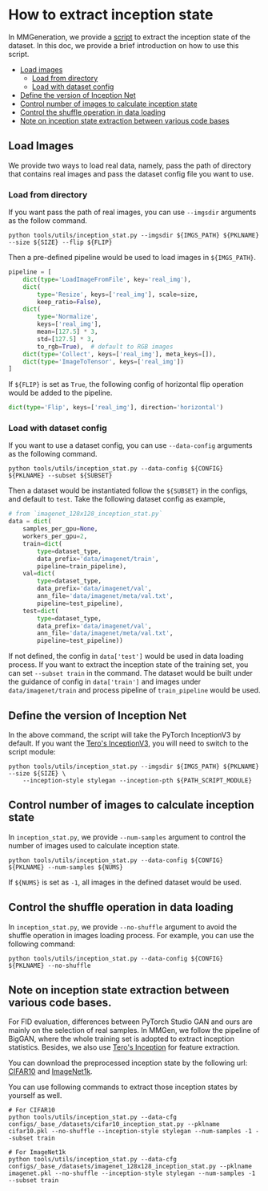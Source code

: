 # How to extract inception state

In MMGeneration, we provide a [script](https://github.com/open-mmlab/mmgeneration/blob/master/tools/utils/inception_stat.py) to extract the inception state of the dataset. In this doc, we provide a brief introduction on how to use this script.

<!-- TOC -->

- [Load images](#load-images)
    - [Load from directory](#load-from-directory)
    - [Load with dataset config](#load-with-dataset-config)
- [Define the version of Inception Net](#define-the-version-of-inception-net)
- [Control number of images to calculate inception state](#control-number-of-images-to-calculate-inception-state)
- [Control the shuffle operation in data loading](#control-the-shuffle-operation-in-data-loading)
- [Note on inception state extraction between various code bases](#note-on-inception-state-extraction-between-various-code-bases)
<!-- TOC -->

## Load Images

We provide two ways to load real data, namely, pass the path of directory that contains real images and pass the dataset config file you want to use.

### Load from directory

If you want pass the path of real images, you can use `--imgsdir` arguments as the follow command.
```shell
python tools/utils/inception_stat.py --imgsdir ${IMGS_PATH} ${PKLNAME} --size ${SIZE} --flip ${FLIP}
```
Then a pre-defined pipeline would be used to load images in `${IMGS_PATH}`.
```python
pipeline = [
    dict(type='LoadImageFromFile', key='real_img'),
    dict(
        type='Resize', keys=['real_img'], scale=size,
        keep_ratio=False),
    dict(
        type='Normalize',
        keys=['real_img'],
        mean=[127.5] * 3,
        std=[127.5] * 3,
        to_rgb=True),  # default to RGB images
    dict(type='Collect', keys=['real_img'], meta_keys=[]),
    dict(type='ImageToTensor', keys=['real_img'])
]
```
If `${FLIP}` is set as `True`, the following config of horizontal flip operation would be added to the pipeline.
```python
dict(type='Flip', keys=['real_img'], direction='horizontal')
```
### Load with dataset config

If you want to use a dataset config, you can use `--data-config` arguments as the following command.
```shell
python tools/utils/inception_stat.py --data-config ${CONFIG} ${PKLNAME} --subset ${SUBSET}
```

Then a dataset would be instantiated follow the `${SUBSET}` in the configs, and default to `test`. Take the following dataset config as example,
```python
# from `imagenet_128x128_inception_stat.py`
data = dict(
    samples_per_gpu=None,
    workers_per_gpu=2,
    train=dict(
        type=dataset_type,
        data_prefix='data/imagenet/train',
        pipeline=train_pipeline),
    val=dict(
        type=dataset_type,
        data_prefix='data/imagenet/val',
        ann_file='data/imagenet/meta/val.txt',
        pipeline=test_pipeline),
    test=dict(
        type=dataset_type,
        data_prefix='data/imagenet/val',
        ann_file='data/imagenet/meta/val.txt',
        pipeline=test_pipeline))
```
If not defined, the config in `data['test']` would be used in data loading process. If you want to extract the inception state of the training set, you can set `--subset train` in the command. The dataset would be built under the guidance of config in `data['train']` and images under `data/imagenet/train` and process pipeline of `train_pipeline` would be used.

## Define the version of Inception Net

In the above command, the script will take the PyTorch InceptionV3 by default. If you want the [Tero's InceptionV3](https://nvlabs-fi-cdn.nvidia.com/stylegan2-ada-pytorch/pretrained/metrics/inception-2015-12-05.pt), you will need to switch to the script module:

```shell
python tools/utils/inception_stat.py --imgsdir ${IMGS_PATH} ${PKLNAME} --size ${SIZE} \
    --inception-style stylegan --inception-pth ${PATH_SCRIPT_MODULE}
```

## Control number of images to calculate inception state

In `inception_stat.py`, we provide `--num-samples` argument to control the number of images used to calculate inception state.

```shell
python tools/utils/inception_stat.py --data-config ${CONFIG} ${PKLNAME} --num-samples ${NUMS}
```

If `${NUMS}` is set as `-1`, all images in the defined dataset would be used.

## Control the shuffle operation in data loading

In `inception_stat.py`, we provide `--no-shuffle` argument to avoid the shuffle operation in images loading process. For example, you can use the following command:

```shell
python tools/utils/inception_stat.py --data-config ${CONFIG} ${PKLNAME} --no-shuffle
```

## Note on inception state extraction between various code bases.

For FID evaluation, differences between PyTorch Studio GAN and ours are mainly on the selection of real samples. In MMGen, we follow the pipeline of BigGAN, where the whole training set is adopted to extract inception statistics. Besides, we also use [Tero's Inception](https://nvlabs-fi-cdn.nvidia.com/stylegan2-ada-pytorch/pretrained/metrics/inception-2015-12-05.pt) for feature extraction.

You can download the preprocessed inception state by the following url: [CIFAR10](https://download.openmmlab.com/mmgen/evaluation/fid_inception_pkl/cifar10.pkl) and [ImageNet1k](https://download.openmmlab.com/mmgen/evaluation/fid_inception_pkl/imagenet.pkl).

You can use following commands to extract those inception states by yourself as well.

```shell
# For CIFAR10
python tools/utils/inception_stat.py --data-cfg configs/_base_/datasets/cifar10_inception_stat.py --pklname cifar10.pkl --no-shuffle --inception-style stylegan --num-samples -1 --subset train

# For ImageNet1k
python tools/utils/inception_stat.py --data-cfg configs/_base_/datasets/imagenet_128x128_inception_stat.py --pklname imagenet.pkl --no-shuffle --inception-style stylegan --num-samples -1 --subset train
```
